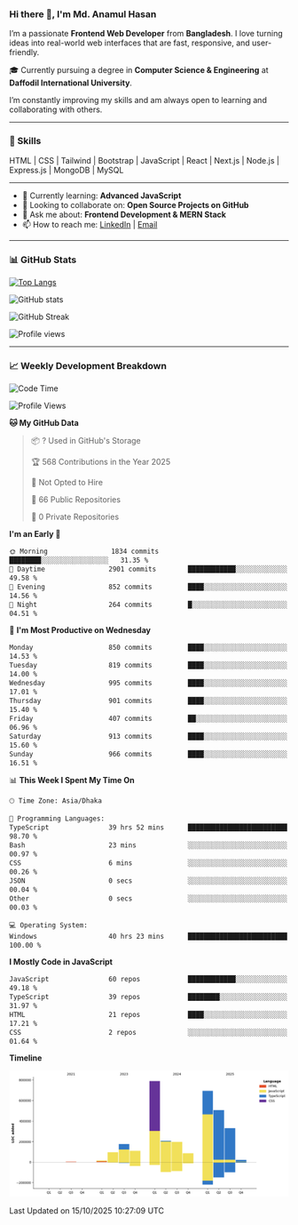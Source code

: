 ### Hi there 👋, I'm Md. Anamul Hasan

I’m a passionate **Frontend Web Developer** from **Bangladesh**. I love turning ideas into real-world web interfaces that are fast, responsive, and user-friendly.

🎓 Currently pursuing a degree in **Computer Science & Engineering** at **Daffodil International University**.

I’m constantly improving my skills and am always open to learning and collaborating with others.

---

### 🚀 Skills
HTML | CSS | Tailwind | Bootstrap | JavaScript | React | Next.js | Node.js | Express.js | MongoDB | MySQL 

---

- 🌱 Currently learning: **Advanced JavaScript**
- 👯 Looking to collaborate on: **Open Source Projects on GitHub**
- 💬 Ask me about: **Frontend Development & MERN Stack**
- 📫 How to reach me: [LinkedIn](https://www.linkedin.com/in/mdanamulhasan201) | [Email](mailto:anamulhasan3625@gmail.com)

---

### 📊 GitHub Stats

[![Top Langs](https://github-readme-stats.vercel.app/api/top-langs/?username=mdanamulhasan201&layout=compact)](https://github.com/anuraghazra/github-readme-stats)

![GitHub stats](https://github-readme-stats.vercel.app/api?username=mdanamulhasan201&show_icons=true&count_private=true&theme=tokyonight)

![GitHub Streak](https://streak-stats.demolab.com?user=mdanamulhasan201&theme=tokyonight)

![Profile views](https://gpvc.arturio.dev/mdanamulhasan201)

---

### 📈 Weekly Development Breakdown

<!--START_SECTION:waka-->
![Code Time](http://img.shields.io/badge/Code%20Time-852%20hrs%2041%20mins-blue)

![Profile Views](http://img.shields.io/badge/Profile%20Views-5-blue)

**🐱 My GitHub Data** 

> 📦 ? Used in GitHub's Storage 
 > 
> 🏆 568 Contributions in the Year 2025
 > 
> 🚫 Not Opted to Hire
 > 
> 📜 66 Public Repositories 
 > 
> 🔑 0 Private Repositories 
 > 
**I'm an Early 🐤** 

```text
🌞 Morning                1834 commits        ████████░░░░░░░░░░░░░░░░░   31.35 % 
🌆 Daytime                2901 commits        ████████████░░░░░░░░░░░░░   49.58 % 
🌃 Evening                852 commits         ████░░░░░░░░░░░░░░░░░░░░░   14.56 % 
🌙 Night                  264 commits         █░░░░░░░░░░░░░░░░░░░░░░░░   04.51 % 
```
📅 **I'm Most Productive on Wednesday** 

```text
Monday                   850 commits         ████░░░░░░░░░░░░░░░░░░░░░   14.53 % 
Tuesday                  819 commits         ████░░░░░░░░░░░░░░░░░░░░░   14.00 % 
Wednesday                995 commits         ████░░░░░░░░░░░░░░░░░░░░░   17.01 % 
Thursday                 901 commits         ████░░░░░░░░░░░░░░░░░░░░░   15.40 % 
Friday                   407 commits         ██░░░░░░░░░░░░░░░░░░░░░░░   06.96 % 
Saturday                 913 commits         ████░░░░░░░░░░░░░░░░░░░░░   15.60 % 
Sunday                   966 commits         ████░░░░░░░░░░░░░░░░░░░░░   16.51 % 
```


📊 **This Week I Spent My Time On** 

```text
🕑︎ Time Zone: Asia/Dhaka

💬 Programming Languages: 
TypeScript               39 hrs 52 mins      █████████████████████████   98.70 % 
Bash                     23 mins             ░░░░░░░░░░░░░░░░░░░░░░░░░   00.97 % 
CSS                      6 mins              ░░░░░░░░░░░░░░░░░░░░░░░░░   00.26 % 
JSON                     0 secs              ░░░░░░░░░░░░░░░░░░░░░░░░░   00.04 % 
Other                    0 secs              ░░░░░░░░░░░░░░░░░░░░░░░░░   00.03 % 

💻 Operating System: 
Windows                  40 hrs 23 mins      █████████████████████████   100.00 % 
```

**I Mostly Code in JavaScript** 

```text
JavaScript               60 repos            ████████████░░░░░░░░░░░░░   49.18 % 
TypeScript               39 repos            ████████░░░░░░░░░░░░░░░░░   31.97 % 
HTML                     21 repos            ████░░░░░░░░░░░░░░░░░░░░░   17.21 % 
CSS                      2 repos             ░░░░░░░░░░░░░░░░░░░░░░░░░   01.64 % 
```



**Timeline**

![Lines of Code chart](https://raw.githubusercontent.com/mdanamulhasan201/mdanamulhasan201/main/assets/bar_graph.png)


 Last Updated on 15/10/2025 10:27:09 UTC
<!--END_SECTION:waka-->
